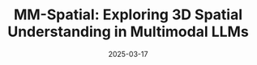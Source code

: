 ---
title: "MM-Spatial: Exploring 3D Spatial Understanding in Multimodal LLMs"
authors: Erik Daxberger, Nina Wenzel, <b>David Griffiths</b>, Haiming Gang, Justin Lazarow, Gefen Kohavi, Kai Kang, Marcin Eichner, Yinfei Yang, Afshin Dehghan, Peter Grasch
collection: publications
redirect: https://arxiv.org/abs/2503.13111
layout: redirect
excerpt: Building on the Cubify Anything CA-1M, we generate VQA question pairs using an automated pipeline. We show reformatting high-quality 3D data in this way allows us to achieve SoTA results on many 3D spatial reasoning benchmarks.
date: 2025-03-17
year: 2025
venue: arXiv
paperurl: https://arxiv.org/abs/2503.13111
teaser: 'mm-spatial-teaser.png'
---